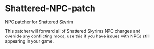 # Shattered-NPC-patch
NPC patcher for Shattered Skyrim

This patcher will forward all of Shattered Skyrims NPC changes and override any conflicting mods, use this if you have issues with NPCs still appearing in your game.
